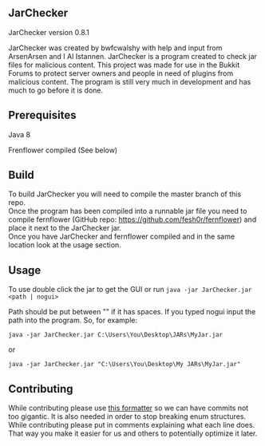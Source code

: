 
## JarChecker

JarChecker version 0.8.1

JarChecker was created by bwfcwalshy with help and input from ArsenArsen and I Al Istannen. JarChecker is a program created to check jar files for malicious content. This project was made for use in the Bukkit Forums to protect server owners and people in need of plugins from malicious content. The program is still very much in development and has much to go before it is done.

## Prerequisites
Java 8

Frenflower compiled (See below)

## Build

To build JarChecker you will need to compile the master branch of this repo.  
Once the program has been compiled into a runnable jar file you need to compile fernflower (GitHub repo: https://github.com/fesh0r/fernflower) and place it next to the JarChecker jar.  
Once you have JarChecker and fernflower compiled and in the same location look at the usage section.

## Usage
To use double click the jar to get the GUI or run 
  ``java -jar JarChecker.jar <path | nogui>``
  
Path should be put between "" if it has spaces.
If you typed nogui input the path into the program.
So, for example: 

``java -jar JarChecker.jar C:\Users\You\Desktop\JARs\MyJar.jar``

or

``java -jar JarChecker.jar "C:\Users\You\Desktop\My JARs\MyJar.jar"``

## Contributing
While contributing please use [this formatter](https://github.com/bwfcwalshyPluginDev/JarChecker/files/367445/javaformatter.zip) so we can have commits not too gigantic. It is also needed in order to stop breaking enum structures.
While contributing please put in comments explaining what each line does. That way you make it easier for us and others to potentially optimize it later.
